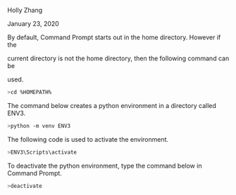 Holly Zhang

January 23, 2020


By default, Command Prompt starts out in the home directory. However if the 

current directory is not the home directory, then the following command can be 

used.

```bash
>cd %HOMEPATH%
```

The command below creates a python environment in a directory called ENV3.

```bash
>python -m venv ENV3
```

The following code is used to activate the environment. 

```bash
>ENV3\Scripts\activate
```

To deactivate the python environment, type the command below in Command Prompt.

```bash
>deactivate
```






